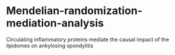 # Mendelian-randomization-mediation-analysis
Circulating inflammatory proteins mediate the causal impact of the lipidomes on ankylosing spondylitis
